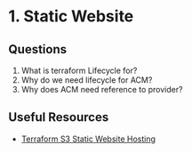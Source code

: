# 1. Static Website

## Questions
1. What is terraform Lifecycle for?
2. Why do we need lifecycle for ACM?
3. Why does ACM need reference to provider?

## Useful Resources

- [Terraform S3 Static Website Hosting](https://www.alexhyett.com/terraform-s3-static-website-hosting/)
